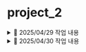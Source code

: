 # project_2

<details>
<summary>📅 2025/04/29 작업 내용</summary>

<br>

- **전국 리콜 현황 전체보기 기능 구현 완료** (`recall_list.jsp`)
  - ✅ 페이징 처리 완료
  - ❌ DB로 옮겨오는 방식 아님 — API 주소를 호출해서 바로 가져오는 방식
  - ⚠️ 총 개수(total) 구할 수 없어 **923개로 고정 처리**
  - 📝 표 양식 CSS 적용 완료!

- **게시판 동작 프론트단 제작** (`announce.jsp,notice.jsp`)
  - ✅ notice.jsp 프론트 완료 (CSS까지)
  - ⚠️ announce 는 프론트 일시적 마무리, 추가 수정 예정 있음
  - ❌ 백앤드 구현 예정

- **결함신고 페이지** (`defect_reports.jsp`)
  - ✅ defect_reports.jsp-insert기능 완료
  - defect_details_check.jsp : 미완성 
   - 👉 (폼형식 관리자(는없지만)defect_reports 에 있는 글 검수하고 →defect_details로 insert 하는 페이지 )
  - ❌ 백앤드 기본틀 사용, 구현 예정, 프론트 수정필요


#### 🛠️ 추가 및 수정된 파일 목록

- `RecallController` (수정)
- `Defect_DetailsDTO` (추가)
- `RecallService` (추가)
- `RecallServiceImpl` (추가)
- `recallstatic.xml` (추가)
  - 👉 PageServiceImpl: XML 파일 형식을 List로 변환하는 메소드 포함

- `announce.jsp` (추가)
- `notice.jsp` (추가)
- `AnnounceController` (추가)
- `NoticeController` (추가)

- `defect_reports.jsp` (추가)
- `defect_reports_ok.jsp` (추가)
- `DefectController` (추가)
- `NoticeController` (추가)
- `DefectDAO` (추가)
- `Defect_ReportsDTO` (추가)
- `DefactService` (추가)
- `DefactServiceImpl` (추가)

- `mybatis-config.xml` (수정)

</details>


<details>

<summary>📅 2025/04/30 작업 내용</summary>

<br>

- **전국 리콜 통계** (`recall_statics.jsp`)
  - ✅ 연도별 통계처리 (연도선택> Defect_Reports 테이블 조회해서 차종,대수 등 표 형식 출력)
  - ✅ 연도별 그래프 추가 완료
  - ✅ 제조사별 표, 그래프 추가 완료
  - TODO : 월별, 리콜현황, 결함신고 기능 구현 필요

  - TODO : 전국 리콜 현황 전체보기(29일 만든 것) DB형식으로 교체 필요

- **결함신고 페이지** (`defect_reports.jsp`)
  - ✅ defect_reports.jsp : insert기능 보완(엉성했던 파트 수정)
  - `DefectController : detail부분 추가
  - defect_details_check.jsp : 관리자가defect_reports검수하고 진행중 
  - TODO : 프론트 미구현 
  
#### 🛠️ 추가 및 수정된 파일 목록

- `DefectReportSummaryDTO` (추가)
- `recallstatic.xml` (추가)
- `RecallController` (수정)
- `RecallService` (수정)
- `RecallServiceImpl` (수정)

- `defect_reports.jsp` (수정)
- `defect_reports_ok.jsp` (수정)
- `DefectController` (수정)

</details>
